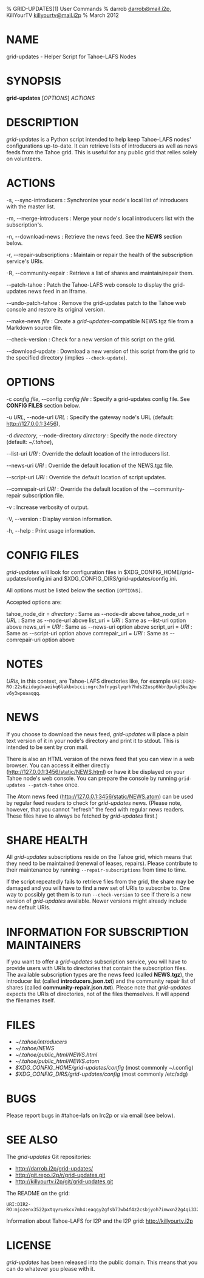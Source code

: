 % GRID-UPDATES(1) User Commands
% darrob <darrob@mail.i2p>, KillYourTV <killyourtv@mail.i2p>
% March 2012

NAME
====

grid-updates - Helper Script for Tahoe-LAFS Nodes

SYNOPSIS
========

**grid-updates** [*OPTIONS*] *ACTIONS*

DESCRIPTION
===========

*grid-updates* is a Python script intended to help keep Tahoe-LAFS nodes'
configurations up-to-date.  It can retrieve lists of introducers as well as
news feeds from the Tahoe grid.  This is useful for any public grid that relies
solely on volunteers.

ACTIONS
=======

-s, \--sync-introducers
:   Synchronize your node's local list of introducers with the master list.

-m, \--merge-introducers
:   Merge your node's local introducers list with the subscription's.

-n, \--download-news
:   Retrieve the news feed.  See the **NEWS** section below.

-r, \--repair-subscriptions
:   Maintain or repair the health of the subscription service's URIs.

-R, \--community-repair
:   Retrieve a list of shares and maintain/repair them.

\--patch-tahoe
:   Patch the Tahoe-LAFS web console to display the grid-updates news feed in
    an Iframe.

\--undo-patch-tahoe
:   Remove the grid-updates patch to the Tahoe web console and restore its
    original version.

\--make-news *file*
:   Create a *grid-updates*-compatible NEWS.tgz file from a Markdown source
    file.

\--check-version
:   Check for a new version of this script on the grid.

\--download-update
:   Download a new version of this script from the grid to the specified
    directory (implies `--check-update`).

OPTIONS
=======

-c *config file*, \--config *config file*
:   Specify a grid-updates config file. See **CONFIG FILES** section below.

-u *URL*, \--node-url *URL*
:   Specify the gateway node's URL (default: http://127.0.0.1:3456),

-d *directory*, \--node-directory *directory*
:   Specify the node directory (default: *~/.tahoe*),

\--list-uri *URI*
:   Override the default location of the introducers list.

\--news-uri *URI*
:   Override the default location of the NEWS.tgz file.

\--script-uri *URI*
:   Override the default location of script updates.

\--comrepair-uri *URI*
:   Override the default location of the \--community-repair subscription file.

-v
:   Increase verbosity of output.

-V, \--version
:   Display version information.

-h, \--help
:   Print usage information.

CONFIG FILES
============

*grid-updates* will look for configuration files in
$XDG_CONFIG_HOME/grid-updates/config.ini and
$XDG_CONFIG_DIRS/grid-updates/config.ini.

All options must be listed below the section `[OPTIONS]`.

Accepted options are:

tahoe\_node\_dir = *directory*
:    Same as \--node-dir above
tahoe\_node\_url = *URL*
:    Same as \--node-url above
list_uri = *URI*
:    Same as \--list-uri option above
news_uri = *URI*
:    Same as \--news-uri option above
script_uri = *URI*
:    Same as \--script-uri option above
comrepair_uri = *URI*
:    Same as \--comrepair-uri option above

NOTES
=====

*URIs*, in this context, are Tahoe-LAFS directories like, for example
`URI:DIR2-RO:22s6zidugdxaeikq6lakbxbcci:mgrc3nfnygslyqrh7hds22usp6hbn3pulg5bu2puv6y3wpoaaqqq`.

NEWS
====

If you choose to download the news feed, *grid-updates* will place a plain text
version of it in your node's directory and print it to stdout. This is intended
to be sent by cron mail.

There is also an HTML version of the news feed that you can view in a web
browser. You can access it either directly
(http://127.0.0.1:3456/static/NEWS.html) or have it be displayed on your Tahoe
node's web console. You can prepare the console by running `grid-updates
--patch-tahoe` once.

The Atom news feed (http://127.0.0.1:3456/static/NEWS.atom) can be used by
regular feed readers to check for *grid-updates* news.  (Please note, however,
that you cannot "refresh" the feed with regular news readers.  These files have
to always be fetched by *grid-updates* first.)

SHARE HEALTH
============

All *grid-updates* subscriptions reside on the Tahoe grid, which means that
they need to be maintained (renewal of leases, repairs).  Please contribute to
their maintenance by running `--repair-subscriptions` from time to time.

If the script repeatedly fails to retrieve files from the grid, the share may
be damaged and you will have to find a new set of URIs to subscribe to.  One
way to possibly get them is to run `--check-version` to see if there is a new
version of *grid-updates* available.  Newer versions might already include new
default URIs.

INFORMATION FOR SUBSCRIPTION MAINTAINERS
========================================

If you want to offer a *grid-updates* subscription service, you will have to
provide users with URIs to directories that contain the subscription files. The
available subscription types are the news feed (called **NEWS.tgz**), the
introducer list (called **introducers.json.txt**) and the community repair list
of shares (called **community-repair.json.txt**). Please note that
*grid-updates* expects the URIs of directories, not of the files themselves. It
will append the filenames itself.

FILES
=====

* *~/.tahoe/introducers*  
* *~/.tahoe/NEWS*  
* *~/.tahoe/public_html/NEWS.html*  
* *~/.tahoe/public_html/NEWS.atom*  
* *\$XDG_CONFIG_HOME/grid-updates/config* (most commonly ~/.config)  
* *\$XDG_CONFIG_DIRS/grid-updates/config* (most commonly /etc/xdg)  

BUGS
====

Please report bugs in #tahoe-lafs on Irc2p or via email (see below).

SEE ALSO
========

The *grid-updates* Git repositories:

* http://darrob.i2p/grid-updates/  
* http://git.repo.i2p/r/grid-updates.git  
* http://killyourtv.i2p/git/grid-updates.git

The README on the grid:

    URI:DIR2-RO:mjozenx3522pxtqyruekcx7mh4:eaqgy2gfsb73wb4f4z2csbjyoh7imwxn22g4qi332dgcvfyzg73a/README.html

Information about Tahoe-LAFS for I2P and the I2P grid: http://killyourtv.i2p

LICENSE
=======

*grid-updates* has been released into the public domain. This means that you can
do whatever you please with it.


